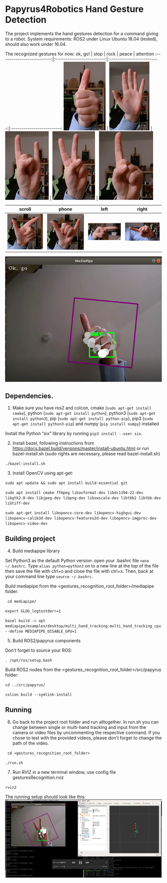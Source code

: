 # Papyrus4Robotics Hand Gesture Detection 

The project implements the hand gestures detection for a command giving to a robot.
System requirements: ROS2 under Linux Ubuntu 18.04 (tested), should also work under 16.04.

The recognized gestures for now:
ok, go!             |  stop | rock | peace |  attention
:-------------------------:|:-------------------------:|:-------------------------:|:-------------------------:
<img src="https://github.com/EkaterinaKapanzha/images/blob/master/images/qokgo.png" height="220"> | <img src="https://github.com/EkaterinaKapanzha/images/blob/master/images/qstop2.png" height="220">  |  <img src="https://github.com/EkaterinaKapanzha/images/blob/master/images/qrock.png" height="220"> | <img src="https://github.com/EkaterinaKapanzha/images/blob/master/images/qpeace.png" height="220"> | <img src="https://github.com/EkaterinaKapanzha/images/blob/master/images/qattention.png" height="220">

scroll           |  phone | left | right
:-------------------------:|:-------------------------:|:-------------------------:|:-------------------------:
<img src="https://github.com/EkaterinaKapanzha/images/blob/master/images/qscroll.png" width="220"> | <img src="https://github.com/EkaterinaKapanzha/images/blob/master/images/qphone.png" width="220">  |  <img src="https://github.com/EkaterinaKapanzha/images/blob/master/images/qleft.png" width="220"> | <img src="https://github.com/EkaterinaKapanzha/images/blob/master/images/qright.png" width="220">


![Image of ok, go!](https://github.com/EkaterinaKapanzha/images/blob/master/images/okgo.PNG)

## Dependencies.

1. Make sure you have ros2 and colcon, cmake (``sudo apt-get install cmake``), python (``sudo apt-get install python``), python3 (``sudo apt-get install python3``), pip (``sudo apt-get install python-pip``), pip3 (``sudo apt-get install python3-pip``)  and numpy (``pip install numpy``) installed

Install the Python “six” library by running ``pip3 install --user six``. 

2. Install bazel, following instructions from https://docs.bazel.build/versions/master/install-ubuntu.html or run bazel-install.sh (sudo rights are necessary, please read bazel-install.sh)

``./bazel-install.sh ``

3. Install OpenCV using apt-get:

``sudo apt update && sudo apt install build-essential git ``

``sudo apt install cmake ffmpeg libavformat-dev libdc1394-22-dev libgtk2.0-dev libjpeg-dev libpng-dev libswscale-dev libtbb2 libtbb-dev libtiff-dev``

``sudo apt-get install libopencv-core-dev libopencv-highgui-dev libopencv-calib3d-dev libopencv-features2d-dev libopencv-imgproc-dev libopencv-video-dev ``

## Building project

4. Build mediapipe library

Set Python3 as the default Python version: open your .bashrc file ``nano ~/.bashrc``. Type ``alias python=python3`` on to a new line at the top of the file then save the file with ctrl+o and close the file with ctrl+x. Then, back at your command line type ``source ~/.bashrc``.

Build mediapipe from the <gestures_recognition_root_folder>/mediapipe folder:

`` cd mediapipe/``

``export GLOG_logtostderr=1``

``bazel build -c opt mediapipe/examples/desktop/multi_hand_tracking:multi_hand_tracking_cpu --define MEDIAPIPE_DISABLE_GPU=1``

5. Build ROS2/papyrus components

Don't forget to source your ROS:

``. /opt/ros/setup.bash``

Build ROS2 nodes from the <gestures_recognition_root_folder>/src/papyrus folder:

``cd ../src/papyrus/``

``colcon build --symlink-install``

## Running

6. Go back to the project root folder and run alltogether. In run.sh you can change between single or multi-hand tracking and input from the camera or video files by uncommenting the respective command. If you chose to test with the provided videos, please don't forget to change the path of the video. 

`` cd <gestures_recognition_root_folder>``

``./run.sh ``

7. Run RVIZ in a new terminal window, use config file gesturesRecognition.rviz

``rviz2``

The running setup should look like this:
![Image of running](https://github.com/EkaterinaKapanzha/images/blob/master/images/scenario1.png)


